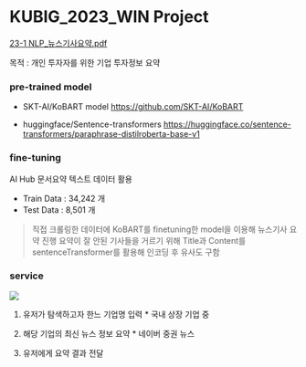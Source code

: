 # KUBIG_2023_WIN Project
[23-1 NLP_뉴스기사요약.pdf](https://github.com/MinkyuRamen/KUBIG_2023_WIN/files/11405626/23-1.NLP_.pdf)

목적 : 개인 투자자를 위한 기업 투자정보 요약

### pre-trained model
- SKT-AI/KoBART model
https://github.com/SKT-AI/KoBART

- huggingface/Sentence-transformers
https://huggingface.co/sentence-transformers/paraphrase-distilroberta-base-v1

### fine-tuning
AI Hub 문서요약 텍스트 데이터 활용

- Train Data : 34,242 개
- Test Data  : 8,501  개

> 직접 크롤링한 데이터에 KoBART를 finetuning한 model을 이용해 뉴스기사 요약 진행
> 요약이 잘 안된 기사들을 거르기 위해 Title과 Content를 sentenceTransformer를 활용해 인코딩 후 유사도 구함

### service
<img src="https://img.shields.io/badge/black?style=for-the-badge&logo=#009688&logoColor=white">

1. 유저가 탐색하고자 한느 기업명 입력 * 국내 상장 기업 중

2. 해당 기업의 최신 뉴스 정보 요약 * 네이버 중권 뉴스

3. 유저에게 요약 결과 전달
